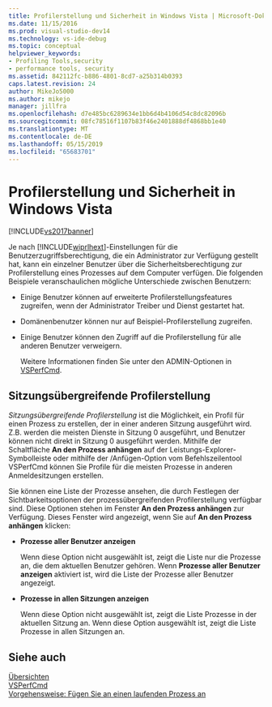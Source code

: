 ```yaml
---
title: Profilerstellung und Sicherheit in Windows Vista | Microsoft-Dokumentation
ms.date: 11/15/2016
ms.prod: visual-studio-dev14
ms.technology: vs-ide-debug
ms.topic: conceptual
helpviewer_keywords:
- Profiling Tools,security
- performance tools, security
ms.assetid: 842112fc-b886-4801-8cd7-a25b314b0393
caps.latest.revision: 24
author: MikeJo5000
ms.author: mikejo
manager: jillfra
ms.openlocfilehash: d7e485bc6289634e1bb6d4b4106d54c8dc82096b
ms.sourcegitcommit: 08fc78516f1107b83f46e2401888df4868bb1e40
ms.translationtype: MT
ms.contentlocale: de-DE
ms.lasthandoff: 05/15/2019
ms.locfileid: "65683701"
---
```

# <a name="profiling-and-windows-vista-security"></a>Profilerstellung und Sicherheit in Windows Vista
[!INCLUDE[vs2017banner](../includes/vs2017banner.md)]

Je nach [!INCLUDE[wiprlhext](../includes/wiprlhext-md.md)]-Einstellungen für die Benutzerzugriffsberechtigung, die ein Administrator zur Verfügung gestellt hat, kann ein einzelner Benutzer über die Sicherheitsberechtigung zur Profilerstellung eines Prozesses auf dem Computer verfügen. Die folgenden Beispiele veranschaulichen mögliche Unterschiede zwischen Benutzern:  
  
- Einige Benutzer können auf erweiterte Profilerstellungsfeatures zugreifen, wenn der Administrator Treiber und Dienst gestartet hat.  
  
- Domänenbenutzer können nur auf Beispiel-Profilerstellung zugreifen.  
  
- Einige Benutzer können den Zugriff auf die Profilerstellung für alle anderen Benutzer verweigern.  
  
  Weitere Informationen finden Sie unter den ADMIN-Optionen in [VSPerfCmd](../profiling/vsperfcmd.md).  
  
## <a name="cross-session-profiling"></a>Sitzungsübergreifende Profilerstellung  
 *Sitzungsübergreifende Profilerstellung* ist die Möglichkeit, ein Profil für einen Prozess zu erstellen, der in einer anderen Sitzung ausgeführt wird. Z.B. werden die meisten Dienste in Sitzung 0 ausgeführt, und Benutzer können nicht direkt in Sitzung 0 ausgeführt werden. Mithilfe der Schaltfläche **An den Prozess anhängen** auf der Leistungs-Explorer-Symbolleiste oder mithilfe der /Anfügen-Option vom Befehlszeilentool VSPerfCmd können Sie Profile für die meisten Prozesse in anderen Anmeldesitzungen erstellen.  
  
 Sie können eine Liste der Prozesse ansehen, die durch Festlegen der Sichtbarkeitsoptionen der prozessübergreifenden Profilerstellung verfügbar sind. Diese Optionen stehen im Fenster **An den Prozess anhängen** zur Verfügung. Dieses Fenster wird angezeigt, wenn Sie auf **An den Prozess anhängen** klicken:  
  
- **Prozesse aller Benutzer anzeigen**  
  
     Wenn diese Option nicht ausgewählt ist, zeigt die Liste nur die Prozesse an, die dem aktuellen Benutzer gehören. Wenn **Prozesse aller Benutzer anzeigen** aktiviert ist, wird die Liste der Prozesse aller Benutzer angezeigt.  
  
- **Prozesse in allen Sitzungen anzeigen**  
  
     Wenn diese Option nicht ausgewählt ist, zeigt die Liste Prozesse in der aktuellen Sitzung an. Wenn diese Option ausgewählt ist, zeigt die Liste Prozesse in allen Sitzungen an.  
  
## <a name="see-also"></a>Siehe auch  
 [Übersichten](../profiling/overviews-performance-tools.md)   
 [VSPerfCmd](../profiling/vsperfcmd.md)   
 [Vorgehensweise: Fügen Sie an einen laufenden Prozess an](https://msdn.microsoft.com/636d0a52-4bfd-48d2-89ad-d7b9ca4dc4f4)
